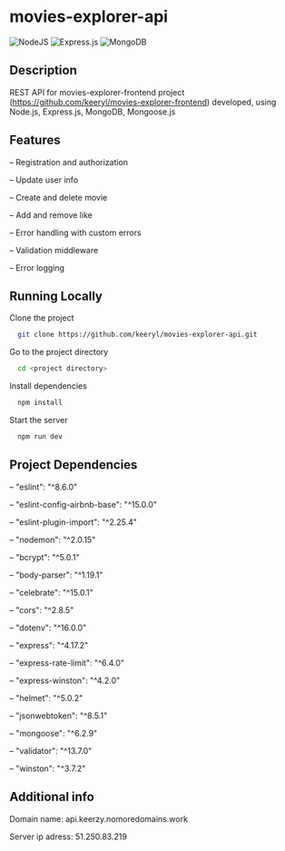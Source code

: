 # movies-explorer-api
![NodeJS](https://img.shields.io/badge/node.js-6DA55F?style=for-the-badge&logo=node.js&logoColor=white)
![Express.js](https://img.shields.io/badge/express.js-%23404d59.svg?style=for-the-badge&logo=express&logoColor=%2361DAFB)
![MongoDB](https://img.shields.io/badge/MongoDB-%234ea94b.svg?style=for-the-badge&logo=mongodb&logoColor=white)

## Description

REST API for movies-explorer-frontend project (https://github.com/keeryl/movies-explorer-frontend) developed, using Node.js, Express.js, MongoDB, Mongoose.js

## Features

– Registration and authorization

– Update user info

– Create and delete movie

– Add and remove like

– Error handling with custom errors

– Validation middleware

– Error logging


## Running Locally

Clone the project

```bash
  git clone https://github.com/keeryl/movies-explorer-api.git
```

Go to the project directory

```bash
  cd <project directory>
```

Install dependencies

```bash
  npm install
```

Start the server

```bash
  npm run dev
```

## Project Dependencies

– "eslint": "^8.6.0"
    
– "eslint-config-airbnb-base": "^15.0.0"
    
– "eslint-plugin-import": "^2.25.4"
    
– "nodemon": "^2.0.15"

– "bcrypt": "^5.0.1"
    
– "body-parser": "^1.19.1"
    
– "celebrate": "^15.0.1"
    
– "cors": "^2.8.5"
    
– "dotenv": "^16.0.0"
    
– "express": "^4.17.2"
    
– "express-rate-limit": "^6.4.0"
    
– "express-winston": "^4.2.0"
    
– "helmet": "^5.0.2"
    
– "jsonwebtoken": "^8.5.1"
    
– "mongoose": "^6.2.9"
    
– "validator": "^13.7.0"
    
– "winston": "^3.7.2"


## Additional info

Domain name: api.keerzy.nomoredomains.work

Server ip adress: 51.250.83.219
